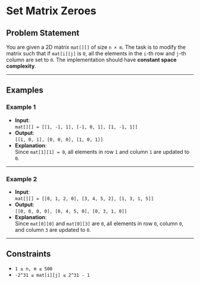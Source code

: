 # Set Matrix Zeroes

## Problem Statement

You are given a 2D matrix `mat[][]` of size `n × m`. The task is to modify the matrix such that if `mat[i][j]` is `0`, all the elements in the `i`-th row and `j`-th column are set to `0`. The implementation should have **constant space complexity**.

---

## Examples

### Example 1
- **Input**:  
  `mat[][] = [[1, -1, 1], [-1, 0, 1], [1, -1, 1]]`
- **Output**:  
  `[[1, 0, 1], [0, 0, 0], [1, 0, 1]]`
- **Explanation**:  
  Since `mat[1][1] = 0`, all elements in row `1` and column `1` are updated to `0`.

---

### Example 2
- **Input**:  
  `mat[][] = [[0, 1, 2, 0], [3, 4, 5, 2], [1, 3, 1, 5]]`
- **Output**:  
  `[[0, 0, 0, 0], [0, 4, 5, 0], [0, 3, 1, 0]]`
- **Explanation**:  
  Since `mat[0][0]` and `mat[0][3]` are `0`, all elements in row `0`, column `0`, and column `3` are updated to `0`.

---

## Constraints
- `1 ≤ n, m ≤ 500`
- `-2^31 ≤ mat[i][j] ≤ 2^31 - 1`
